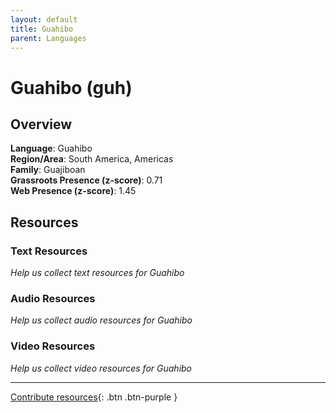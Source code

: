 ```yaml
---
layout: default
title: Guahibo
parent: Languages
---
```


# Guahibo (guh)

## Overview

**Language**: Guahibo  
**Region/Area**: South America, Americas  
**Family**: Guajiboan  
**Grassroots Presence (z-score)**: 0.71  
**Web Presence (z-score)**: 1.45  

## Resources

### Text Resources
*Help us collect text resources for Guahibo*

### Audio Resources
*Help us collect audio resources for Guahibo*

### Video Resources
*Help us collect video resources for Guahibo*

---

[Contribute resources](https://forms.office.com/e/1SfLJx3u1r){: .btn .btn-purple }
